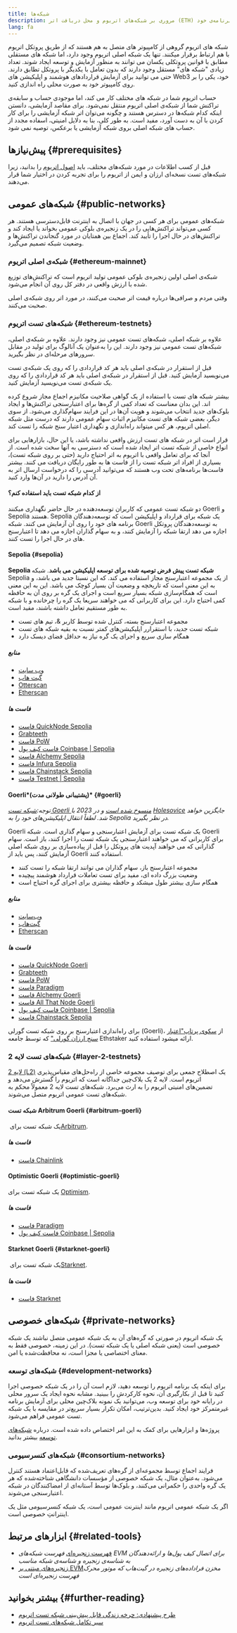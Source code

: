 ```yaml
---
title: شبکه‌ها
description: مروری بر شبکه‌های اتریوم و محل دریافت اتر (ETH) شبکه‌ی تست برای آزمایش برنامه‌ی خود.
lang: fa
---
```


شبکه های اتریوم گروهی از کامپیوتر های متصل به هم هستند که از طریق پروتکل اتریوم با هم ارتباط برقرار میکنند. تنها یک شبکه اصلی اتریوم وجود دارد، اما شبکه‌ های مستقلی مطابق با قوانین پروتکلی یکسان می توانند به منظور آزمایش و توسعه ایجاد شوند. تعداد زیادی "شبکه‌ های" مستقل وجود دارند که بدون تعامل با یکدیگر با پروتکل تطابق دارند. حتی می توانید برای آزمایش قراردادهای هوشمند و اپلیکیشن‌ های Web3 خود، یکی را بر روی کامپیوتر خود به صورت محلی راه اندازی کنید.

حساب اتریوم شما در شبکه های مختلف کار می کند، اما موجودی حساب و سابقه‌ی تراکنش شما از شبکه‌ی اصلی اتریوم منتقل نمی‌شود. برای مقاصد آزمایشی، دانستن اینکه کدام شبکه‌ها در دسترس هستند و چگونه می‌توان اتر شبکه آزمایشی را برای کار کردن با آن به دست آورد، مفید است. به طور کلی، بنا به دلایل امنیتی، اسفاده مجدد از حساب های شبکه اصلی بروی شبکه‌ آزمایشی یا برعکس، توصیه نمی شود.

## پیش‌نیازها {#prerequisites}

قبل از کسب اطلاعات در مورد شبکه‌های مختلف، باید [اصول اتریوم](/developers/docs/intro-to-ethereum/) را بدانید، زیرا شبکه‌های تست نسخه‌ای ارزان و ایمن از اتریوم را برای تجربه کردن در اختیار شما قرار می‌دهند.

## شبکه‌های عمومی {#public-networks}

شبکه‌های عمومی برای هر کسی در جهان با اتصال به اینترنت قابل‌دسترسی هستند. هر کسی می‌تواند تراکنش‌هایی را در یک زنجیره‌ی بلوکی عمومی بخواند یا ایجاد کند و تراکنش‌های در حال اجرا را تأیید کند. اجماع بین همتایان در مورد گنجاندن تراکنش‌ها و وضعیت شبکه تصمیم می‌گیرد.

### شبکه‌ی اصلی اتریوم {#ethereum-mainnet}

شبکه‌ی اصلی اولین زنجیره‌ی بلوکی عمومی تولید اتریوم است که تراکنش‌های توزیع شده با ارزش واقعی در دفتر کل روی آن انجام می‌شود.

وقتی مردم و صرافی‌ها درباره قیمت اتر صحبت می‌کنند، در مورد اتر روی شبکه‌ی اصلی صحبت می‌کنند.

### شبکه‌های تست اتریوم {#ethereum-testnets}

علاوه بر شبکه اصلی، شبکه‌های تست عمومی نیز وجود دارند. علاوه بر شبکه‌ی اصلی، شبکه‌های تست عمومی نیز وجود دارند. این را به‌عنوان یک آنالوگ برای تولید در مقابل سرورهای مرحله‌ای در نظر بگیرید.

قبل از استقرار در شبکه‌ی اصلی باید هر کد قراردادی را که روی یک شبکه‌ی تست می‌نویسید آزمایش کنید. قبل از استقرار در شبکه‌ی اصلی باید هر کد قراردادی را که روی یک شبکه‌ی تست می‌نویسید آزمایش کنید.

بیشتر شبکه‌ های تست با استفاده از یک گواهی صلاحیت مکانیزم اجماع مجاز شروع کرده اند. این بدان معناست که تعداد کمی از گره‌ها برای اعتبارسنجی تراکنش‌ها و ایجاد بلوک‌های جدید انتخاب می‌شوند و هویت آن‌ها در این فرایند سهام‌گذاری می‌شود. از سوی دیگر، بعضی شبکه های تست مکانیزم اثبات سهام عمومی دارند که درست مثل شبکه اصلی اتریوم، هر کس میتواند راه‌اندازی و نگهداری اعتبار سنج شبکه را تست کند.

قرار است اتر در شبکه های تست ارزش واقعی نداشته باشد، یا این حال، بازارهایی برای انواع خاصی از شبکه تست اتر ایجاد شده است که دسترسی به آنها سخت شده است. از آنجا که برای تعامل واقعی با اتریوم به اتر احتیاج دارید (حتی بر روی شبکه تست)، بسیاری از افراد اتر شبکه‌ تست را از فاست ها به طور رایگان دریافت می کنند. بیشتر فاست‌ها برنامه‌های تحت وب هستند که می‌توانید آدرسی را که درخواست ارسال اتر به آن آدرس را دارید در آن‌ها وارد کنید.

#### از کدام شبکه‌ تست باید استفاده کنم؟

دو شبکه تست عمومی که کاربران توسعه‌دهنده در حال حاضر نگهداری میکنند Goerli و Sepolia هستند. Sepolia یک شبکه‌ برای قرارداد‌ و اپلیکیشن است که توسعه‌دهندگان برنامه های خود را روی آن آزمایش می کنند. شبکه‌ Goerli به توسعه‌دهندگان پروتکل اجازه می دهد ارتقا شبکه را آزمایش کنند، و به سهام گذاران اجازه می دهد تا اعتبارسنج های در حال اجرا را تست کنند.

#### Sepolia {#sepolia}

**Sepolia شبکه تست پیش فرض توصیه شده برای توسعه اپلیکیشن می باشد**. شبکه‌ Sepolia از یک مجموعه اعتبارسنج مجاز استفاده می کند. که این نسبتا جدید می باشد، و به این معنی است که تاریخچه و وضعیت آن بسیار کوچک می باشد. این به این معنی است که همگام‌سازی شبکه‌ بسیار سریع است و اجرای یک گره بر روی آن به حافظه کمی احتیاج دارد. این برای کاربرانی که می خواهند سریعا یک گره را چرخانده و با شبکه‌ به طور مستقیم تعامل داشته باشند، مفید است.

- مجموعه اعتبارسنج بسته، کنترل شده توسط کاربر &، تیم های تست
- شبکه‌ تست جدید، با استقرارر اپلیکیشن‌های کمتر نسبت به بقیه شبکه‌ های تست
- همگام سازی سریع و اجرای یک گره نیاز به حداقل فضای دیسک دارد

##### منابع

- [وب سایت](https://sepolia.dev/)
- [گیت هاب](https://github.com/eth-clients/sepolia)
- [Otterscan](https://sepolia.otterscan.io/)
- [Etherscan](https://sepolia.etherscan.io)

##### فاست ها

- [فاست QuickNode Sepolia](https://faucet.quicknode.com/drip)
- [Grabteeth](https://grabteeth.xyz/)
- [فاست PoW](https://sepolia-faucet.pk910.de/)
- [فاست کیف پول Coinbase‏ | Sepolia](https://coinbase.com/faucets/ethereum-sepolia-faucet)
- [فاست Alchemy Sepolia](https://sepoliafaucet.com/)
- [فاست Infura Sepolia](https://www.infura.io/faucet)
- [فاست Chainstack Sepolia](https://faucet.chainstack.com/sepolia-faucet)
- [فاست Testnet |‏ Sepolia](https://testnet-faucet.com/sepolia/)

#### Goerli*(پشتیبانی طولانی مدت)* {#goerli}

_توجه:[شبکه‌ تست Goerli منسوخ شده است](https://ethereum-magicians.org/t/proposal-predictable-ethereum-testnet-lifecycle/11575/17) و در 2023 با [Holesovice](https://github.com/eth-clients/holesovice) جایگزین خواهد شد. لطفاً انتقال اپلیکیشن‌های خود را به Sepolia در نظر بگیرید._

Goerli یک شبکه‌ تست برای آزمایش اعتبارسنجی و سهام گذاری است. شبکه‌ Goerli برای کاربرانی که می خواهند اعتبارسنجی یک شبکه‌ تست را اجرا کنند، باز است. سهام گذارانی که می خواهند آپدیت های پروتکل را قبل از پیاده‌سازی بر روی شبکه اصلی آزمایش کنند، پس باید از Goerli استفاده کنند.

- مجموعه اعتبارسنج باز، سهام گذاران می توانند ارتقا شبکه‌ را تست کنند
- وضعیت بزرگ داده ای، مفید برای تست تعاملات قرارداد هوشمند پیچیده
- همگام سازی بیشتر طول میشکد و حافظه بیشتری برای اجرای گره احتیاج است

##### منابع

- [وب‌سایت](https://goerli.net/)
- [گیت‌هاب](https://github.com/eth-clients/goerli)
- [Etherscan](https://goerli.etherscan.io)

##### فاست ها

- [فاست QuickNode Goerli](https://faucet.quicknode.com/drip)
- [Grabteeth](https://grabteeth.xyz/)
- [فاست PoW](https://goerli-faucet.pk910.de/)
- [فاست Paradigm](https://faucet.paradigm.xyz/)
- [فاست Alchemy Goerli](https://goerlifaucet.com/)
- [فاست All That Node Goerli](https://www.allthatnode.com/faucet/ethereum.dsrv)
- [فاست کیف پول Coinbase | Sepolia](https://coinbase.com/faucets/ethereum-goerli-faucet)
- [فاست Chainstack Sepolia](https://faucet.chainstack.com/goerli-faucet)

برای راه‌اندازی اعتبارسنج بر روی شبکه تست گورلی (Goerli)، از [سکوی پرتاپ"اعتبار سنج ارزان گورلی"](https://goerli.launchpad.ethstaker.cc/en/) که توسط جامعه Ethstaker ارائه میشود استفاده کنید.

### شبکه‌های تست لایه 2 {#layer-2-testnets}

[لایه 2 (L2)](/layer-2/) یک اصطلاح جمعی برای توصیف مجموعه خاصی از راه‌حل‌های مقیاس‌پذیری اتریوم است. لایه 2 یک بلاک‌چین جداگانه است که اتریوم را گسترش می‌دهد و تضمین‌های امنیتی اتریوم را به ارث می‌برد. شبکه‌های تست لایه 2 معمولاً محکم به شبکه‌های تست عمومی اتریوم متصل می‌شوند.

#### شبکه تست Arbitrum Goerli {#arbitrum-goerli}

یک شبکه‌ تست برای [‏Arbitrum](https://arbitrum.io/).

##### فاست ها

- [فاست Chainlink](https://faucets.chain.link/)

#### Optimistic Goerli {#optimistic-goerli}

یک شبکه‌ تست برای [Optimism](https://www.optimism.io/).

##### فاست ها

- [فاست Paradigm](https://faucet.paradigm.xyz/)
- [فاست کیف پول Coinbase | Sepolia](https://coinbase.com/faucets/optimism-goerli-faucet)

#### Starknet Goerli {#starknet-goerli}

یک شبکه تست برای [‏Starknet‏](https://www.starknet.io).

##### فاست ها

- [فاست Starknet](https://faucet.goerli.starknet.io)

## شبکه‌های خصوصی {#private-networks}

یک شبکه‌ اتریوم در صورتی که گره‌های آن به یک شبکه‌ عمومی متصل نباشند یک شبکه‌ خصوصی است (یعنی شبکه اصلی یا یک شبکه تست). در این زمینه، خصوصی فقط به معنای اختصاصی یا مجزا است، نه محافظت‌شده یا امن.

### شبکه‌های توسعه {#development-networks}

برای اینکه یک برنامه اتریوم را توسعه دهید، لازم است آن را در یک شبکه‌ خصوصی اجرا کنید تا قبل از بکارگیری آن، نحوه‌ کارکردش را ببینید. مشابه نحوه‌ ایجاد یک سرور محلی در رایانه خود برای توسعه‌ وب، می‌توانید یک نمونه بلاک‌چین محلی برای آزمایش برنامه غیرمتمرکز خود ایجاد کنید. بدین‌ترتیب، امکان تکرار بسیار سریع‌تر در مقایسه با یک شبکه‌ تست عمومی فراهم می‌شود.

پروژه‌ها و ابزارهایی برای کمک به این امر اختصاص داده شده است. درباره‌ [شبکه‌های توسعه](/developers/docs/development-networks/) بیشتر بدانید.

### شبکه‌های کنسرسیومی {#consortium-networks}

فرایند اجماع توسط مجموعه‌ای از گره‌های تعریف‌شده که قابل‌اعتماد هستند کنترل می‌شود. به‌عنوان مثال، یک شبکه‌ خصوصی از مؤسسات دانشگاهی شناخته‌شده که هر یک گره‌ واحدی را حکمرانی می‌کنند، و بلوک‌ها توسط آستانه‌ای از امضاکنندگان در شبکه اعتبارسنجی می‌شوند.

اگر یک شبکه‌ عمومی اتریوم مانند اینترنت عمومی است، یک شبکه‌ کنسرسیومی مثل یک اینترانتِ خصوصی است.

## ابزارهای مرتبط {#related-tools}

- [فهرست زنجیره‌ای](https://chainlist.org/) _فهرست شبکه‌های EVM برای اتصال کیف پول‌ها و ارائه‌دهندگان به شناسه‌ی زنجیره و شناسه‌ی شبکه مناسب_
- [زنجیره‌های مبتنی بر EVM‏](https://github.com/ethereum-lists/chains) _مخزن فراداده‌های زنجیره در گیت‌هاب که موتور محرک فهرست زنجیره‌ای است_

## بیشتر بخوانید {#further-reading}

- [طرح پیشنهادی: چرخه زندگی قابل پیش‌بینی شبکه تست اتریوم](https://ethereum-magicians.org/t/proposal-predictable-ethereum-testnet-lifecycle/11575/17)
- [سیر تکامل شبکه‌های تست اتریوم](https://etherworld.co/2022/08/19/the-evolution-of-ethereum-testnet/)
